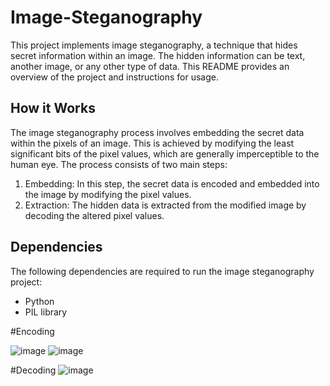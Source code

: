 # Image-Steganography


This project implements image steganography, a technique that hides secret information within an image. The hidden information can be text, another image, or any other type of data. This README provides an overview of the project and instructions for usage.

## How it Works

The image steganography process involves embedding the secret data within the pixels of an image. This is achieved by modifying the least significant bits of the pixel values, which are generally imperceptible to the human eye. The process consists of two main steps:

1. Embedding: In this step, the secret data is encoded and embedded into the image by modifying the pixel values.
2. Extraction: The hidden data is extracted from the modified image by decoding the altered pixel values.

## Dependencies

The following dependencies are required to run the image steganography project:

- Python 
- PIL library 

#Encoding










![image](https://github.com/rinkiikundu/Image-Steganography/assets/114035567/06c186bc-3447-4acf-b3a6-560071a53f56)
![image](https://github.com/rinkiikundu/Image-Steganography/assets/114035567/404c096e-847c-440d-8c82-c6f9a4de6f56)

#Decoding 
![image](https://github.com/rinkiikundu/Image-Steganography/assets/114035567/3ebcf555-141f-483e-9f95-5874c0c33bf9)

